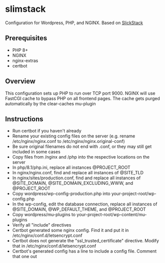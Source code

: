 # slimstack

Configuration for Wordpress, PHP, and NGINX. Based on [SlickStack](https://github.com/littlebizzy/slickstack)

## Prerequisites

- PHP 8+
- NGINX
- nginx-extras
- certbot

## Overview

This configuration sets up PHP to run over TCP port 9000. NGINX will use FastCGI cache to bypass PHP on all frontend pages. The cache gets purged automatically by the clear-caches mu-plugin

## Instructions

- Run certbot if you haven't already
- Rename your existing config files on the server (e.g. rename /etc/nginx/nginx.conf to /etc/nginx/nginx.original-conf)
- Be sure original filenames do not end with .conf, or they may still get included in some cases
- Copy files from /nginx and /php into the respective locations on the server
- In php/8.1/php.ini, replace all instances @PROJECT_ROOT
- In nginx/nginx.conf, find and replace all instances of @SITE_TLD
- In nginx/sites/production.conf, find and replace all instances of @SITE_DOMAIN, @SITE_DOMAIN_EXCLUDING_WWW, and @PROJECT_ROOT
- Copy wordpress/wp-config-production.php into your-project-root/wp-config.php
- In the wp-config, edit the database connection, replace all instances of @SITE_DOMAIN, @WP_DEFAULT_THEME, and @PROJECT_ROOT
- Copy wordpress/mu-plugins to your-project-root/wp-content/mu-plugins
- Verify all "include" directives 
- Certbot generated some nginx config. Find it and put it in /etc/nginx/conf.d/letsencrypt.conf
- Certbot does not generate the "ssl_trusted_certificate" directive. Modify that in /etc/nginx/conf.d/letsencrypt.conf
- Certbot's generated config has a line to include a config file. Comment that one out